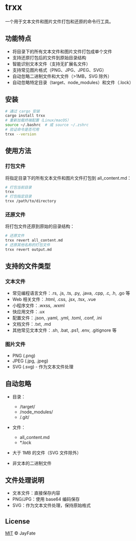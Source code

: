# trxx

一个用于文本文件和图片文件打包和还原的命令行工具。

## 功能特点

- 将目录下的所有文本文件和图片文件打包成单个文件
- 支持还原打包后的文件到原始目录结构
- 智能识别文本文件（支持无扩展名文件）
- 支持常见图片格式（PNG、JPG、JPEG、SVG）
- 自动忽略二进制文件和大文件（>1MB，SVG 除外）
- 自动忽略特定目录（target、node_modules）和文件（.lock）

## 安装

```bash
# 通过 cargo 安装
cargo install trxx
# 重新加载终端配置（Linux/macOS）
source ~/.bashrc  # 或 source ~/.zshrc
# 验证命令是否可用
trxx --version
```

## 使用方法

### 打包文件

将指定目录下的所有文本文件和图片文件打包到 all_content.md：

```bash
# 打包当前目录
trxx
# 打包指定目录
trxx /path/to/directory
```

### 还原文件

将打包文件还原到原始的目录结构：

```bash
# 还原文件
trxx revert all_content.md
# 还原其他名称的打包文件
trxx revert output.md
```

## 支持的文件类型

### 文本文件
- 常见编程语言文件：.rs, .js, .ts, .py, .java, .cpp, .c, .h, .go 等
- Web 相关文件：.html, .css, .jsx, .tsx, .vue
- 小程序文件：.wxss, .wxml
- 快应用文件：.ux
- 配置文件：.json, .yaml, .yml, .toml, .conf, .ini
- 文档文件：.txt, .md
- 其他常见文本文件：.sh, .bat, .ps1, .env, .gitignore 等

### 图片文件
- PNG (.png)
- JPEG (.jpg, .jpeg)
- SVG (.svg) - 作为文本文件处理

## 自动忽略

- 目录：
  - /target/
  - /node_modules/
  - /.git/

- 文件：
  - all_content.md
  - *.lock

- 大于 1MB 的文件（SVG 文件除外）
- 非文本的二进制文件

## 文件处理说明

- 文本文件：直接保存内容
- PNG/JPG：使用 base64 编码保存
- SVG：作为文本文件处理，保持原始格式

## License

[MIT](LICENSE) © JayFate